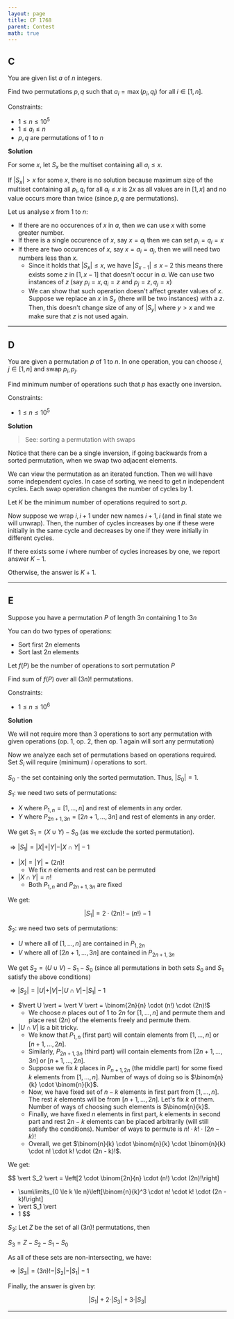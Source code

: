 ```yaml
---
layout: page
title: CF 1768
parent: Contest
math: true
---
```


## C

You are given list $a$ of $n$ integers.

Find two permutations $p, q$ such that $a_i = \max(p_i, q_i)$ for all $i \in [1, n]$.

Constraints:
- $1 \le n \le 10^5$
- $1 \le a_i \le n$
- $p, q$ are permutations of $1$ to $n$

**Solution**

For some $x$, let $S_x$ be the multiset containing all $a_i \le x$.

If $\vert S_x \vert \gt x$ for some $x$, there is no solution because maximum
size of the multiset containing all $p_i, q_i$ for all $a_i \le x$
is $2x$ as all values are in $[1, x]$ and no value occurs more than twice
(since $p, q$ are permutations).

Let us analyse $x$ from $1$ to $n$:
- If there are no occurences of $x$ in $a$, then we can
  use $x$ with some greater number.
- If there is a single occurence of $x$, say $x = a_i$ then
  we can set $p_i = q_i = x$
- If there are two occurences of $x$, say $x = a_i = a_j$, then
  we will need two numbers less than $x$.
  - Since it holds that $\vert S_x \vert \le x$, we have $\vert S_{x-1} \vert \le x - 2$
    this means there exists some $z$ in $[1, x-1]$ that doesn't occur in $a$.
    We can use two instances of $z$ (say $p_i = x, q_i = z$ and $p_j = z, q_j = x$)
  - We can show that such operation doesn't affect greater values of $x$.
    Suppose we replace an $x$ in $S_x$ (there will be two instances) with a $z$.
    Then, this doesn't change size of any of $\vert S_y \vert$ where $y \gt x$
    and we make sure that $z$ is not used again.

***

## D

You are given a permutation $p$ of $1$ to $n$.
In one operation, you can choose $i, j \in [1, n]$ and
swap $p_i, p_j$.

Find minimum number of operations such that $p$ has exactly
one inversion.

Constraints:
- $1 \le n \le 10^5$

**Solution**

> See: sorting a permutation with swaps

Notice that there can be a single inversion, if going backwards from
a sorted permutation, when we swap two adjacent elements.

We can view the permutation as an iterated function. Then
we will have some independent cycles.
In case of sorting, we need to get $n$ independent cycles.
Each swap operation changes the number of cycles by $1$.

Let $K$ be the minimum number of operations required to sort $p$.

Now suppose we wrap $i, i+1$ under new names $i+1, i$ (and in final state we will unwrap).
Then, the number of cycles increases by one if these were initially in
the same cycle and decreases by one if they were initially in different cycles.

If there exists some $i$ where number of cycles increases by one,
we report answer $K-1$.

Otherwise, the answer is $K+1$.

***

## E

Suppose you have a permutation $P$ of length $3n$ containing $1$ to $3n$

You can do two types of operations:
- Sort first $2n$ elements
- Sort last $2n$ elements

Let $f(P)$ be the number of operations to sort permutation $P$

Find sum of $f(P)$ over all $(3n)!$ permutations.

Constraints:
- $1 \le n \le 10^6$

**Solution**

We will not require more than 3 operations to sort any permutation with
given operations (op. 1, op. 2, then op. 1 again will sort any permutation)

Now we analyze each set of permutations based on operations required.
Set $S_i$ will require (minimum) $i$ operations to sort.

$S_0$ - the set containing only the sorted permutation.
Thus, $\vert S_0 \vert = 1$.

$S_1$: we need two sets of permutations:
- $X$ where $P_{1,n} = [1, \ldots, n]$ and rest of elements in any order.
- $Y$ where $P_{2n+1,3n} = [2n + 1, \ldots, 3n]$ and rest of elements in any order.

We get $S_1 = (X \cup Y) - S_0$ (as we exclude the sorted permutation).

$\Rightarrow \vert S_1 \vert = \vert X \vert + \vert Y \vert - \vert X \cap Y \vert - 1$

- $\vert X \vert = \vert Y \vert = (2n)!$
  - We fix $n$ elements and rest can be permuted
- $\vert X \cap Y \vert = n!$
  - Both $P_{1,n}$ and $P_{2n+1,3n}$ are fixed

We get:

$$
\vert S_1 \vert = 2 \cdot (2n)! - (n!) - 1
$$

$S_2$: we need two sets of permutations:
- $U$ where all of $[1, \ldots, n]$ are contained in $P_{1, 2n}$
- $V$ where all of $[2n+1, \ldots, 3n]$ are contained in $P_{2n+1, 3n}$

We get $S_2 = (U \cup V) - S_1 - S_0$ (since all permutations in both sets $S_0$ and $S_1$ satisfy the above conditions)

$\Rightarrow \vert S_2 \vert = \vert U \vert + \vert V \vert - \vert U \cap V \vert - \vert S_1 \vert - 1$

- $\vert U \vert = \vert V \vert = \binom{2n}{n} \cdot (n!) \cdot (2n)!$
  - We choose $n$ places out of $1$ to $2n$ for $[1, \ldots, n]$ and permute them and place rest ($2n$) of the elements freely
    and permute them.
- $\vert U \cap V \vert$ is a bit tricky.
  - We know that $P_{1, n}$ (first part) will contain elements from $[1, \ldots, n]$ or $[n+1, \ldots, 2n]$.
  - Similarly, $P_{2n + 1, 3n}$ (third part) will contain elements from $[2n+1, \ldots, 3n]$ or $[n+1, \ldots, 2n]$.
  - Suppose we fix $k$ places in $P_{n+1,2n}$ (the middle part)
    for some fixed $k$ elements from $[1, \ldots, n]$. Number of ways of doing so is $\binom{n}{k} \cdot \binom{n}{k}$.
  - Now, we have fixed set of $n-k$ elements in first part from $[1, \ldots, n]$. The rest $k$
    elements will be from $[n+1, \ldots, 2n]$. Let's fix $k$ of them. Number of ways of choosing such elements is $\binom{n}{k}$.
  - Finally, we have fixed $n$ elements in first part, $k$ elements in second part
    and rest $2n - k$ elements can be placed arbitrarily (will still satisfy the conditions). Number of ways to
    permute is $n! \cdot k! \cdot (2n - k)!$
  - Overall, we get $\binom{n}{k} \cdot \binom{n}{k} \cdot \binom{n}{k} \cdot n! \cdot k! \cdot (2n - k)!$.

We get:

$$
\vert S_2 \vert = 
\left[2 \cdot \binom{2n}{n} \cdot (n!) \cdot (2n)!\right]
- \sum\limits_{0 \le k \le n}\left[\binom{n}{k}^3 \cdot n! \cdot k! \cdot (2n - k)!\right]
- \vert S_1 \vert
- 1
$$

$S_3$: Let $Z$ be the set of all $(3n)!$ permutations, then

$S_3 = Z - S_2 - S_1 - S_0$

As all of these sets are non-intersecting, we have:

$\Rightarrow \vert S_3 \vert = (3n)! - \vert S_2 \vert - \vert S_1 \vert - 1$

Finally, the answer is given by:

$$
\vert S_1 \vert + 2 \cdot \vert S_3 \vert + 3 \cdot \vert S_3 \vert
$$

***